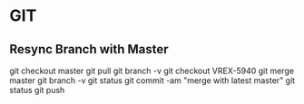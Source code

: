 # GIT
## Resync Branch with Master

git checkout master
git pull
git branch -v
git checkout VREX-5940
git merge master
git branch -v
git status
git commit -am "merge with latest master"
git status
git push
<!--stackedit_data:
eyJoaXN0b3J5IjpbMjgwMjM5NDExLDE5NjU4NzkwODldfQ==
-->